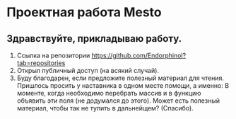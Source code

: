 # Проектная работа Mesto

## Здравствуйте, прикладываю работу.

1. Cсылка на репозитории https://github.com/Endorphinol?tab=repositories
2. Открыл публичный доступ (на всякий случай).
3. Буду благодарен, если предложите полезный материал для чтения. Пришлось просить у наставника в одном месте помощи, а именно: В моменте, когда необходимо перебрать массив и в функцию объявить эти поля (не додумался до этого). Может есть полезный материал, чтобы так не тупить в дальнейщем? (Спасибо).